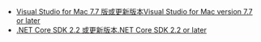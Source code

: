 * [<span data-ttu-id="852fb-101">Visual Studio for Mac 7.7 版或更新版本</span><span class="sxs-lookup"><span data-stu-id="852fb-101">Visual Studio for Mac version 7.7 or later</span></span>](https://www.visualstudio.com/downloads/)
* [<span data-ttu-id="852fb-102">.NET Core SDK 2.2 或更新版本</span><span class="sxs-lookup"><span data-stu-id="852fb-102">.NET Core SDK 2.2 or later</span></span>](https://www.microsoft.com/net/download/all)